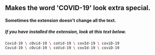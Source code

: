 ## Makes the word 'COVID-19' look extra special.
#### Sometimes the extension doesn't change all the text.



##### If you have installed the extension, look at this text below.

```sh
Covid-19 \ cOvid-19 \ coVid-19 \ covId-19 \ coviD-19
Covid-19 \ cOvid-19 \ coVid-19 \ covId-19 \ coviD-19
```
